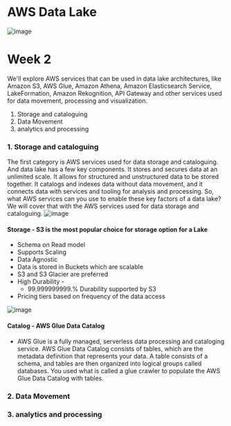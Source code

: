 # AWS Data Lake
![image](https://user-images.githubusercontent.com/4485129/115526354-8f2c0200-a2ad-11eb-836d-9bb8de0c47f1.png)

# Week 2
We'll explore AWS services that can be used in data lake architectures, like Amazon S3, AWS Glue, Amazon Athena, Amazon Elasticsearch Service, LakeFormation, Amazon Rekognition, API Gateway and other services used for data movement, processing and visualization.

1. Storage and cataloguing
2. Data Movement
3.  analytics and processing


### 1. Storage and cataloguing
The first category is AWS services used for data storage and cataloguing. And data lake has a few key components. It stores and secures data at an unlimited scale. It allows for structured and unstructured data to be stored together. It catalogs and indexes data without data movement, and it connects data with services and tooling for analysis and processing. So, what AWS services can you use to enable these key factors of a data lake? We will cover that with the AWS services used for data storage and cataloguing.
![image](https://user-images.githubusercontent.com/4485129/115531164-167b7480-a2b2-11eb-8fb5-b9310aef2a3e.png)

#### Storage - S3 is the most popular choice for storage option for a Lake
* Schema on Read model
* Supports Scaling
* Data Agnostic
* Data is stored in Buckets which are scalable
* S3 and S3 Glacier are preferred
* High Durability - 
  * 99.999999999.% Durability supported by S3
*  Pricing tiers based on frequency of the data access
  
![image](https://user-images.githubusercontent.com/4485129/115532802-c1406280-a2b3-11eb-9299-8163ef433628.png)


#### Catalog - AWS Glue Data Catalog

* AWS Glue is a fully managed, serverless data processing and cataloging service.
AWS Glue Data Catalog consists of tables, which are the metadata definition that represents your data. 
A table consists of a schema, and tables are then organized into logical groups called databases. 
You used what is called a glue crawler to populate the AWS Glue Data Catalog with tables. 

### 2. Data Movement

### 3.  analytics and processing

